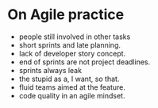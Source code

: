# On Agile practice

- people still involved in other tasks
- short sprints and late planning.
- lack of developer story concept.
- end of sprints are not project deadlines.
- sprints always leak
- the stupid as a, I want, so that. 
- fluid teams aimed at the feature.
- code quality in an agile mindset.

